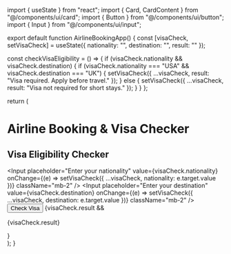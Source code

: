 import { useState } from "react";
import { Card, CardContent } from "@/components/ui/card";
import { Button } from "@/components/ui/button";
import { Input } from "@/components/ui/input";

export default function AirlineBookingApp() {
  const [visaCheck, setVisaCheck] = useState({ nationality: "", destination: "", result: "" });

  const checkVisaEligibility = () => {
    if (visaCheck.nationality && visaCheck.destination) {
      if (visaCheck.nationality === "USA" && visaCheck.destination === "UK") {
        setVisaCheck({ ...visaCheck, result: "Visa required. Apply before travel." });
      } else {
        setVisaCheck({ ...visaCheck, result: "Visa not required for short stays." });
      }
    }
  };

  return (
    <div className="p-4 max-w-2xl mx-auto">
      <h1 className="text-2xl font-bold mb-4">Airline Booking & Visa Checker</h1>
      <Card>
        <CardContent className="p-4">
          <h2 className="text-xl font-semibold mb-3">Visa Eligibility Checker</h2>
          <Input
            placeholder="Enter your nationality"
            value={visaCheck.nationality}
            onChange={(e) => setVisaCheck({ ...visaCheck, nationality: e.target.value })}
            className="mb-2"
          />
          <Input
            placeholder="Enter your destination"
            value={visaCheck.destination}
            onChange={(e) => setVisaCheck({ ...visaCheck, destination: e.target.value })}
            className="mb-2"
          />
          <Button onClick={checkVisaEligibility} className="mt-2">Check Visa</Button>
          {visaCheck.result && <p className="mt-2 font-medium">{visaCheck.result}</p>}
        </CardContent>
      </Card>
    </div>
  );
}
